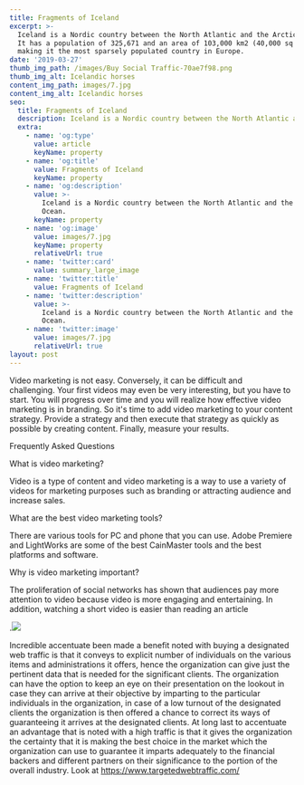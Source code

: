 ```yaml
---
title: Fragments of Iceland
excerpt: >-
  Iceland is a Nordic country between the North Atlantic and the Arctic Ocean.
  It has a population of 325,671 and an area of 103,000 km2 (40,000 sq mi),
  making it the most sparsely populated country in Europe.
date: '2019-03-27'
thumb_img_path: /images/Buy Social Traffic-70ae7f98.png
thumb_img_alt: Icelandic horses
content_img_path: images/7.jpg
content_img_alt: Icelandic horses
seo:
  title: Fragments of Iceland
  description: Iceland is a Nordic country between the North Atlantic and the Arctic Ocean.
  extra:
    - name: 'og:type'
      value: article
      keyName: property
    - name: 'og:title'
      value: Fragments of Iceland
      keyName: property
    - name: 'og:description'
      value: >-
        Iceland is a Nordic country between the North Atlantic and the Arctic
        Ocean.
      keyName: property
    - name: 'og:image'
      value: images/7.jpg
      keyName: property
      relativeUrl: true
    - name: 'twitter:card'
      value: summary_large_image
    - name: 'twitter:title'
      value: Fragments of Iceland
    - name: 'twitter:description'
      value: >-
        Iceland is a Nordic country between the North Atlantic and the Arctic
        Ocean.
    - name: 'twitter:image'
      value: images/7.jpg
      relativeUrl: true
layout: post
---
```

Video marketing is not easy. Conversely, it can be
difficult and challenging. Your first videos may even be very interesting,
but you have to start. You will progress over time and you will realize
how effective video marketing is in branding. So it's time to add video
marketing to your content strategy. Provide a strategy and then execute
that strategy as quickly as possible by creating content. Finally, measure
your results.

Frequently Asked Questions

What is video marketing?

Video is a type of content and video marketing is a way to
use a variety of videos for marketing purposes such as branding or attracting
audience and increase sales.

What are the best video marketing tools?

There are various tools for PC and phone that you can
use. Adobe Premiere and LightWorks are some of the best CainMaster tools
and the best platforms and software.

Why is video marketing important?

The proliferation of social networks has shown that
audiences pay more attention to video because video is more engaging and
entertaining. In addition, watching a short video is easier than reading
an article

.![](/images/Buy%20Social%20Traffic.png)


Incredible accentuate been made a benefit noted with buying
a designated web traffic is that it conveys to explicit number of individuals
on the various items and administrations it offers, hence the organization can
give just the pertinent data that is needed for the significant clients. The
organization can have the option to keep an eye on their presentation on the
lookout in case they can arrive at their objective by imparting to the
particular individuals in the organization, in case of a low turnout of the
designated clients the organization is then offered a chance to correct its
ways of guaranteeing it arrives at the designated clients. At long last to
accentuate an advantage that is noted with a high traffic is that it gives the
organization the certainty that it is making the best choice in the market
which the organization can use to guarantee it imparts adequately to the
financial backers and different partners on their significance to the portion
of the overall industry. Look at <https://www.targetedwebtraffic.com/>
